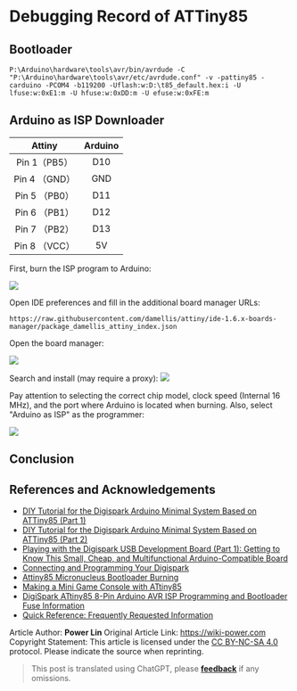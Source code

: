 # Debugging Record of ATTiny85

## Bootloader

```shell
P:\Arduino\hardware\tools\avr/bin/avrdude -C "P:\Arduino\hardware\tools\avr/etc/avrdude.conf" -v -pattiny85 -carduino -PCOM4 -b119200 -Uflash:w:D:\t85_default.hex:i -U lfuse:w:0xE1:m -U hfuse:w:0xDD:m -U efuse:w:0xFE:m
```

## Arduino as ISP Downloader

|    Attiny     | Arduino |
| :-----------: | :-----: |
| Pin 1（PB5）  |   D10   |
| Pin 4 （GND） |   GND   |
| Pin 5 （PB0） |   D11   |
| Pin 6 （PB1） |   D12   |
| Pin 7 （PB2） |   D13   |
| Pin 8 （VCC） |   5V    |

First, burn the ISP program to Arduino:

![](https://wiki-media-1253965369.cos.ap-guangzhou.myqcloud.com/img/20200426144425.png)

Open IDE preferences and fill in the additional board manager URLs:

```
https://raw.githubusercontent.com/damellis/attiny/ide-1.6.x-boards-manager/package_damellis_attiny_index.json
```

Open the board manager:

![](https://wiki-media-1253965369.cos.ap-guangzhou.myqcloud.com/img/20200426144642.png)

Search and install (may require a proxy):
![](https://wiki-media-1253965369.cos.ap-guangzhou.myqcloud.com/img/20200426144732.png)

Pay attention to selecting the correct chip model, clock speed (Internal 16 MHz), and the port where Arduino is located when burning. Also, select "Arduino as ISP" as the programmer:

![](https://wiki-media-1253965369.cos.ap-guangzhou.myqcloud.com/img/20200426144834.png)

## Conclusion

## References and Acknowledgements

- [DIY Tutorial for the Digispark Arduino Minimal System Based on ATTiny85 (Part 1)](https://blog.csdn.net/Argon_Ghost/article/details/103637870?depth_1-utm_source=distribute.pc_relevant.none-task-blog-BlogCommendFromBaidu-4&utm_source=distribute.pc_relevant.none-task-blog-BlogCommendFromBaidu-4)
- [DIY Tutorial for the Digispark Arduino Minimal System Based on ATTiny85 (Part 2)](https://blog.csdn.net/Argon_Ghost/article/details/103859931)
- [Playing with the Digispark USB Development Board (Part 1): Getting to Know This Small, Cheap, and Multifunctional Arduino-Compatible Board](https://zhuanlan.zhihu.com/p/73336394)
- [Connecting and Programming Your Digispark](http://digistump.com/wiki/digispark/tutorials/connecting)
- [Attiny85 Micronucleus Bootloader Burning](http://iremo-tw.blogspot.com/2018/03/attiny85-micronucleus-bootloader.html)
- [Making a Mini Game Console with ATtiny85](https://www.jianshu.com/p/55e86b4e0194)
- [DigiSpark ATtiny85 8-Pin Arduino AVR ISP Programming and Bootloader Fuse Information](http://blog.sina.com.cn/s/blog_6566538d0102w6qk.html)
- [Quick Reference: Frequently Requested Information](http://digistump.com/wiki/digispark/quickref)

Article Author: **Power Lin**
Original Article Link: <https://wiki-power.com>
Copyright Statement: This article is licensed under the [CC BY-NC-SA 4.0](https://creativecommons.org/licenses/by/4.0/deed.zh) protocol. Please indicate the source when reprinting.

> This post is translated using ChatGPT, please [**feedback**](https://github.com/linyuxuanlin/Wiki_MkDocs/issues/new) if any omissions.
